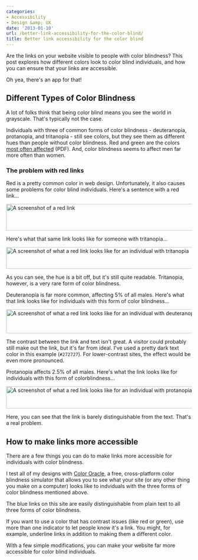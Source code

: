 ```yaml
---
categories:
- Accessibility
- Design &amp; UX
date: '2013-01-10'
url: /better-link-accessibility-for-the-color-blind/
title: Better link accessibility for the color blind
---
```


Are the links on your website visible to people with color blindness? This post explores how different colors look to color blind individuals, and how you can ensure that your links are accessible.

Oh yea, there's an app for that!
<!--more-->
<h2>Different Types of Color Blindness</h2>

A lot of folks think that being color blind means you see the world in grayscale. That's typically not the case.

Individuals with three of common forms of color blindness - deuteranopia, protanopia, and tritanopia - still see colors, but they see them as different hues than people without color blindness. Red and green are the colors <a href="http://colororacle.org/resources/2007_JennyKelso_DesigningMapsForTheColourVisionImpaired.pdf">most often affected</a> (PDF). And, color blindness seems to affect men far more often than women.

<h3>The problem with red links</h3>

Red is a pretty common color in web design. Unfortunately, it also causes some problems for color blind individuals. Here's a sentence with a red link...

<img src="https://gomakethings.com/wp-content/uploads/2013/01/red-link.png" alt="A screenshot of a red link" width="619" height="72" class="aligncenter img-border size-full wp-image-3950" />

Here's what that same link looks like for someone with tritanopia...

<img src="https://gomakethings.com/wp-content/uploads/2013/01/red-link-tritanopia.png" alt="A screenshot of what a red link looks like for an individual with tritanopia" width="616" height="59" class="aligncenter img-border size-full wp-image-3949" />

As you can see, the hue is a bit off, but it's still quite readable. Tritanopia, however, is a very rare form of color blindness.

Deuteranopia is far more common, affecting 5% of all males. Here's what that link looks like for individuals with this form of color blindness...

<img src="https://gomakethings.com/wp-content/uploads/2013/01/red-link-deuteranopia.png" alt="A screenshot of what a red link looks like for an individual with deuteranopia" width="618" height="65" class="aligncenter img-border size-full wp-image-3947" />

The contrast between the link and text isn't great. A visitor could probably still make out the link, but it's far from ideal. I've used a pretty dark text color in this example (<code>#272727</code>). For lower-contrast sites, the effect would be even more pronounced.

Protanopia affects 2.5% of all males. Here's what the link looks like for individuals with this form of colorblindness...

<img src="https://gomakethings.com/wp-content/uploads/2013/01/red-link-protanopia.png" alt="A screenshot of what a red link looks like for an individual with protanopia" width="613" height="60" class="aligncenter img-border size-full wp-image-3948" />

Here, you can see that the link is barely distinguishable from the text. That's a real problem.

<h2>How to make links more accessible</h2>

There are a few things you can do to make links more accessible for individuals with color blindness.

I test all of my designs with <a href="http://colororacle.org/">Color Oracle</a>, a free, cross-platform color blindness simulator that allows you to see what your site (or any other thing you make on a computer) looks like to indviduals with the three forms of color blindness mentioned above.

The blue links on this site are easily distinguishable from plain text to all three forms of color blindness.

If you want to use a color that has contrast issues (like red or green), use more than one indicator to let people know it's a link. You might, for example, underline links in addition to making them a different color.

With a few simple modifications, you can make your website far more accessible for color blind individuals.